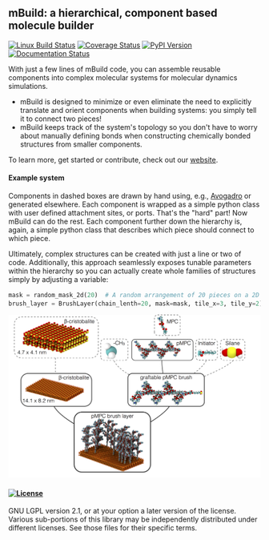## mBuild: a hierarchical, component based molecule builder

[![Linux Build Status](https://travis-ci.org/sallai/mbuild.png?branch=master)](https://travis-ci.org/sallai/mbuild)
[![Coverage Status](https://coveralls.io/repos/sallai/mbuild/badge.svg?branch=master)](https://coveralls.io/r/sallai/mbuild?branch=master)
[![PyPI Version](https://badge.fury.io/py/mbuild.png)](https://pypi.python.org/pypi/mbuild)
[![Documentation Status](https://readthedocs.org/projects/mbuild/badge/?version=latest)](http://mbuild.readthedocs.org/en/latest)

With just a few lines of mBuild code, you can assemble reusable components into
complex molecular systems for molecular dynamics simulations.

* mBuild is designed to minimize or even eliminate the need to explicitly translate and
  orient components when building systems: you simply tell it to connect two
  pieces!
* mBuild keeps track of the system's topology so you don't have to
  worry about manually defining bonds when constructing chemically bonded
  structures from smaller components.

To learn more, get started or contribute, check out our [website](http://mbuild.rtfd.org/en/latest/).

#### Example system

Components in dashed boxes are drawn by hand using, e.g.,
[Avogadro](http://avogadro.cc/wiki/Main_Page) or generated elsewhere. Each
component is wrapped as a simple python class with user defined attachment
sites, or ports. That's the "hard" part! Now mBuild can do the rest. Each component
further down the hierarchy is, again, a simple python class that describes
which piece should connect to which piece.

Ultimately, complex structures can be created with just a line or two
of code. Additionally, this approach seamlessly exposes tunable parameters within
the hierarchy so you can actually create whole families of structures simply
by adjusting a variable:

```python
mask = random_mask_2d(20)  # A random arrangement of 20 pieces on a 2D surface.
brush_layer = BrushLayer(chain_lenth=20, mask=mask, tile_x=3, tile_y=2)
```

![Zwitterionic brushes on beta-cristobalite substrate](docs/images/pmpc.png)


#### [![License](http://img.shields.io/badge/license-LGPLv2.1-blue.svg)](https://www.gnu.org/licenses/lgpl.html)

GNU LGPL version 2.1, or at your option a later version of the license.
Various sub-portions of this library may be independently distributed under
different licenses. See those files for their specific terms.
